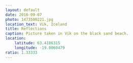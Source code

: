 ```yaml
---
layout: default
date: 2016-09-07
photo: 1473500221.jpg
location_text: Vik, Iceland
title: Reflections
caption: Picture taken in Vik on the black sand beach.
location:
    latitude: 63.4186315
    longitude: -19.0060479
ratio: 1.33333
---
```

